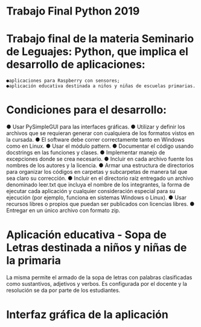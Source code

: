 # Trabajo Final Python 2019

# Trabajo final de la materia Seminario de Leguajes: Python, que implica el desarrollo de aplicaciones:
    ●aplicaciones para Raspberry con sensores;
    ●aplicación educativa destinada a niños y niñas de escuelas primarias.
 
# Condiciones para el desarrollo:
● Usar PySimpleGUI para las interfaces gráficas.
● Utilizar y definir los archivos que se requieran generar con cualquiera de los
formatos vistos en la cursada.
● El software debe correr correctamente tanto en Windows como en Linux.
● Usar el módulo pattern.
● Documentar el código usando docstrings en las funciones y clases.
● Implementar manejo de excepciones donde se crea necesario.
● Incluir en cada archivo fuente los nombres de los autores y la licencia.
● Armar una estructura de directorios para organizar los códigos en carpetas y
subcarpetas de manera tal que sea claro su corrección.
● Incluir en el directorio raíz entregado un archivo denominado leer.txt que incluya el
nombre de los integrantes, la forma de ejecutar cada aplicación y cualquier
consideración especial para su ejecución (por ejemplo, funciona en sistemas
Windows o Linux).
● Usar recursos libres o propios que puedan ser publicados con licencias libres.
● Entregar en un único archivo con formato zip.


# Aplicación educativa - Sopa de Letras destinada a niños y niñas de la primaria

La misma permite el armado de la sopa de letras con palabras clasificadas como sustantivos, adjetivos y verbos.
Es configurada por el docente y la resolución se da por parte de los estudiantes. 

# Interfaz gráfica de la aplicación 



